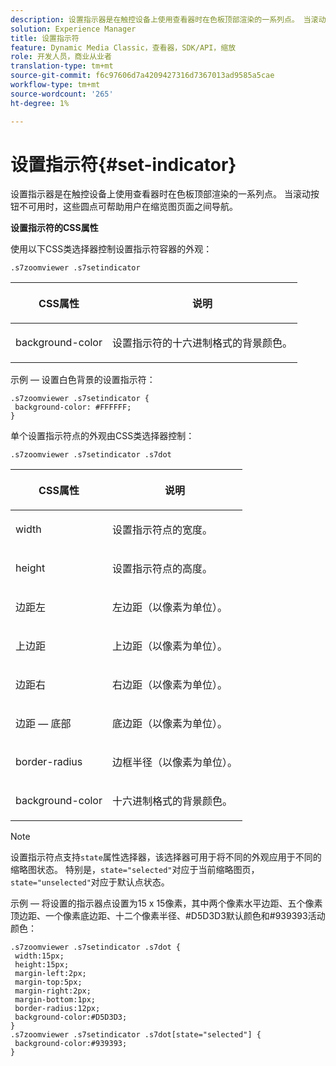 ```yaml
---
description: 设置指示器是在触控设备上使用查看器时在色板顶部渲染的一系列点。 当滚动按钮不可用时，这些圆点可帮助用户在缩览图页面之间导航。
solution: Experience Manager
title: 设置指示符
feature: Dynamic Media Classic，查看器，SDK/API，缩放
role: 开发人员，商业从业者
translation-type: tm+mt
source-git-commit: f6c97606d7a4209427316d7367013ad9585a5cae
workflow-type: tm+mt
source-wordcount: '265'
ht-degree: 1%

---
```



# 设置指示符{#set-indicator}

设置指示器是在触控设备上使用查看器时在色板顶部渲染的一系列点。 当滚动按钮不可用时，这些圆点可帮助用户在缩览图页面之间导航。

<!--<a id="section_061E550C1C1D4DB2BD663A898895B38C"></a>-->

**设置指示符的CSS属性**

使用以下CSS类选择器控制设置指示符容器的外观：

```
.s7zoomviewer .s7setindicator
```

<table id="table_94EE3F5BBE4547C0B4943471CEE7EDE4"> 
 <thead> 
  <tr> 
   <th colname="col1" class="entry"> <p> CSS属性 </p> </th> 
   <th colname="col2" class="entry"> <p>说明 </p> </th> 
  </tr> 
 </thead>
 <tbody> 
  <tr> 
   <td colname="col1"> <p> <span class="codeph"> background-color  </span> </p> </td> 
   <td colname="col2"> <p>设置指示符的十六进制格式的背景颜色。 </p> </td> 
  </tr> 
 </tbody> 
</table>

示例 — 设置白色背景的设置指示符：

```
.s7zoomviewer .s7setindicator { 
 background-color: #FFFFFF; 
}
```

单个设置指示符点的外观由CSS类选择器控制：

`.s7zoomviewer .s7setindicator .s7dot`

<table id="table_09B6E232FB94417392D101A7A653BE54"> 
 <thead> 
  <tr> 
   <th colname="col1" class="entry"> <p> CSS属性 </p> </th> 
   <th colname="col2" class="entry"> <p>说明 </p> </th> 
  </tr> 
 </thead>
 <tbody> 
  <tr> 
   <td colname="col1"> <p> <span class="codeph"> width </span> </p> </td> 
   <td colname="col2"> <p>设置指示符点的宽度。 </p> </td> 
  </tr> 
  <tr> 
   <td colname="col1"> <p> <span class="codeph"> height </span> </p> </td> 
   <td colname="col2"> <p>设置指示符点的高度。 </p> </td> 
  </tr> 
  <tr> 
   <td colname="col1"> <p> <span class="codeph"> 边距左  </span> </p> </td> 
   <td colname="col2"> <p>左边距（以像素为单位）。 </p> </td> 
  </tr> 
  <tr> 
   <td colname="col1"> <p> <span class="codeph"> 上边距  </span> </p> </td> 
   <td colname="col2"> <p>上边距（以像素为单位）。 </p> </td> 
  </tr> 
  <tr> 
   <td colname="col1"> <p> <span class="codeph"> 边距右  </span> </p> </td> 
   <td colname="col2"> <p>右边距（以像素为单位）。 </p> </td> 
  </tr> 
  <tr> 
   <td colname="col1"> <p> <span class="codeph"> 边距 — 底部  </span> </p> </td> 
   <td colname="col2"> <p>底边距（以像素为单位）。 </p> </td> 
  </tr> 
  <tr> 
   <td colname="col1"> <p> <span class="codeph"> border-radius  </span> </p> </td> 
   <td colname="col2"> <p>边框半径（以像素为单位）。 </p> </td> 
  </tr> 
  <tr> 
   <td colname="col1"> <p> <span class="codeph"> background-color  </span> </p> </td> 
   <td colname="col2"> <p>十六进制格式的背景颜色。 </p> </td> 
  </tr> 
 </tbody> 
</table>

>[!NOTE]
>
>设置指示符点支持`state`属性选择器，该选择器可用于将不同的外观应用于不同的缩略图状态。 特别是，`state="selected"`对应于当前缩略图页，`state="unselected"`对应于默认点状态。

示例 — 将设置的指示器点设置为15 x 15像素，其中两个像素水平边距、五个像素顶边距、一个像素底边距、十二个像素半径、#D5D3D3默认颜色和#939393活动颜色：

```
.s7zoomviewer .s7setindicator .s7dot { 
 width:15px; 
 height:15px; 
 margin-left:2px; 
 margin-top:5px; 
 margin-right:2px; 
 margin-bottom:1px; 
 border-radius:12px; 
 background-color:#D5D3D3;  
} 
.s7zoomviewer .s7setindicator .s7dot[state="selected"] { 
 background-color:#939393;  
}
```

